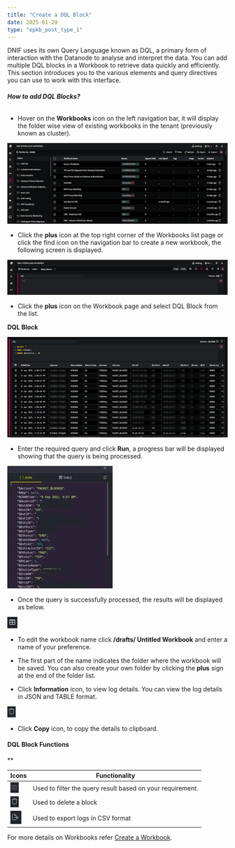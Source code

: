 ```yaml
---
title: "Create a DQL Block"
date: 2025-01-29
type: "epkb_post_type_1"
---
```


  
DNIF uses its own Query Language known as DQL, a primary form of interaction with the Datanode to analyse and interpret the data. You can add multiple DQL blocks in a Workbook to retrieve data quickly and efficiently. This section introduces you to the various elements and query directives you can use to work with this interface.

###### **How to add DQL Blocks?**

- Hover on the **Workbooks** icon on the left navigation bar, it will display the folder wise view of existing workbooks in the tenant (previously known as cluster).

![image 1-Dec-21-2023-04-36-33-2550-AM](./images-%20Create%20an%20SQL%20Block/Create-a-SQL-Block-1.png)

- Click the **plus** icon at the top right corner of the Workbooks list page or click the find icon on the navigation bar to create a new workbook, the following screen is displayed.

![image 2-Dec-21-2023-04-36-46-4206-AM](./images-%20Create%20an%20SQL%20Block/Create-a-SQL-Block-2.png)

- Click the **plus** icon on the Workbook page and select DQL Block from the list.

**DQL Block**

![image 3-Dec-21-2023-04-37-17-4167-AM](./images-%20Create%20an%20SQL%20Block/Create-a-SQL-Block-3.png)

- Enter the required query and click **Run**, a progress bar will be displayed showing that the query is being processed.

![image 4-Dec-21-2023-04-37-37-0705-AM](./images-%20Create%20an%20SQL%20Block/Create-a-SQL-Block-4.webp)

- Once the query is successfully processed, the results will be displayed as below.

![image 5-Dec-21-2023-04-39-34-5841-AM](./images-%20Create%20an%20SQL%20Block/Create-a-SQL-Block-5.webp)

- To edit the workbook name click **/drafts/ Untitled Workbook** and enter a name of your preference.

- The first part of the name indicates the folder where the workbook will be saved. You can also create your own folder by clicking the **plus** sign at the end of the folder list.

- Click **Information** icon, to view log details. You can view the log details in JSON and TABLE format.

![image 6-Dec-21-2023-04-40-20-1248-AM](./images-%20Create%20an%20SQL%20Block/Create-a-SQL-Block-6.webp)

- Click **Copy** icon, to copy the details to clipboard.

#### DQL Block Functions  
**

| **Icons** | **Functionality** |
| --- | --- |
| ![image 7-Dec-21-2023-04-40-40-1593-AM](./images-Create%20a%20DQL%20Block/Create-a-DQL-Block-7.webp) | Used to filter the query result based on your requirement. |
| ![image 8-Dec-21-2023-04-40-47-4588-AM](./images-Create%20a%20DQL%20Block/Create-a-DQL-Block-8.webp) | Used to delete a block |
| ![image 9-Dec-21-2023-04-40-53-9987-AM](./images-Create%20a%20DQL%20Block/Create-a-DQL-Block-9.webp) | Used to export logs in CSV format |

For more details on Workbooks refer [Create a Workbook](https://dnif.it/kb/hunting-with-workbooks/getting-started-hunting-with-workbooks/how-to-create-a-workbook-2/).
